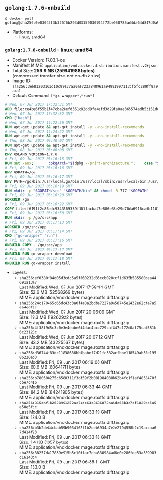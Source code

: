 ## `golang:1.7.6-onbuild`

```console
$ docker pull golang@sha256:0e03046f3b32576b293d03159030794f72be950785ad4da64d847d0a99a1e2e5
```

-	Platforms:
	-	linux; amd64

### `golang:1.7.6-onbuild` - linux; amd64

-	Docker Version: 17.03.1-ce
-	Manifest MIME: `application/vnd.docker.distribution.manifest.v2+json`
-	Total Size: **259.9 MB (259941988 bytes)**  
	(compressed transfer size, not on-disk size)
-	Image ID: `sha256:3eb81203161d10c99237aa0a6723a840961a94991997113cf5fc289ff9a9aea1`
-	Default Command: `["go-wrapper","run"]`

```dockerfile
# Wed, 07 Jun 2017 17:32:31 GMT
ADD file:ce4be6f55b1f47cba28efd351c82dd9fa4efd3d29fa0ae365574adb52151dda1 in / 
# Wed, 07 Jun 2017 17:32:32 GMT
CMD ["bash"]
# Wed, 07 Jun 2017 19:22:56 GMT
RUN apt-get update && apt-get install -y --no-install-recommends 		ca-certificates 		curl 		wget 	&& rm -rf /var/lib/apt/lists/*
# Wed, 07 Jun 2017 19:24:22 GMT
RUN apt-get update && apt-get install -y --no-install-recommends 		bzr 		git 		mercurial 		openssh-client 		subversion 				procps 	&& rm -rf /var/lib/apt/lists/*
# Thu, 08 Jun 2017 05:40:07 GMT
RUN apt-get update && apt-get install -y --no-install-recommends 		g++ 		gcc 		libc6-dev 		make 		pkg-config 	&& rm -rf /var/lib/apt/lists/*
# Thu, 08 Jun 2017 05:40:08 GMT
ENV GOLANG_VERSION=1.7.6
# Fri, 09 Jun 2017 06:16:15 GMT
RUN set -eux; 		dpkgArch="$(dpkg --print-architecture)"; 	case "${dpkgArch##*-}" in 		amd64) goRelArch='linux-amd64'; goRelSha256='ad5808bf42b014c22dd7646458f631385003049ded0bb6af2efc7f1f79fa29ea' ;; 		armhf) goRelArch='linux-armv6l'; goRelSha256='fc5c40fb1f76d0978504b94cd06b5ea6e0e216ba1d494060d081e022540900f8' ;; 		i386) goRelArch='linux-386'; goRelSha256='99f79d4e0f966f492794963ecbf4b08c16a9a268f2c09053a5ce10b343ee4082' ;; 		ppc64el) goRelArch='linux-ppc64le'; goRelSha256='8b5b602958396f165a3547a1308ab91ae3f2ad8ecb56063571a37aadc2df2332' ;; 		s390x) goRelArch='linux-s390x'; goRelSha256='d692643d1ac4f4dea8fb6d949ffa750e974e63ff0ee6ca2a7c38fc7c90da8b5b' ;; 		*) goRelArch='src'; goRelSha256='1a67a4e688673fdff7ba41e73482b0e59ac5bd0f7acf703bc6d50cc775c5baba'; 			echo >&2; echo >&2 "warning: current architecture ($dpkgArch) does not have a corresponding Go binary release; will be building from source"; echo >&2 ;; 	esac; 		url="https://golang.org/dl/go${GOLANG_VERSION}.${goRelArch}.tar.gz"; 	wget -O go.tgz "$url"; 	echo "${goRelSha256} *go.tgz" | sha256sum -c -; 	tar -C /usr/local -xzf go.tgz; 	rm go.tgz; 		if [ "$goRelArch" = 'src' ]; then 		echo >&2; 		echo >&2 'error: UNIMPLEMENTED'; 		echo >&2 'TODO install golang-any from jessie-backports for GOROOT_BOOTSTRAP (and uninstall after build)'; 		echo >&2; 		exit 1; 	fi; 		export PATH="/usr/local/go/bin:$PATH"; 	go version
# Fri, 09 Jun 2017 06:16:16 GMT
ENV GOPATH=/go
# Fri, 09 Jun 2017 06:16:17 GMT
ENV PATH=/go/bin:/usr/local/go/bin:/usr/local/sbin:/usr/local/bin:/usr/sbin:/usr/bin:/sbin:/bin
# Fri, 09 Jun 2017 06:16:19 GMT
RUN mkdir -p "$GOPATH/src" "$GOPATH/bin" && chmod -R 777 "$GOPATH"
# Fri, 09 Jun 2017 06:16:20 GMT
WORKDIR /go
# Fri, 09 Jun 2017 06:16:22 GMT
COPY file:f6191f2c86edc9343569339f101facba47e886e33e29d70da6916ca6b1101a53 in /usr/local/bin/ 
# Fri, 09 Jun 2017 06:16:50 GMT
RUN mkdir -p /go/src/app
# Fri, 09 Jun 2017 06:17:13 GMT
WORKDIR /go/src/app
# Fri, 09 Jun 2017 06:17:14 GMT
CMD ["go-wrapper" "run"]
# Fri, 09 Jun 2017 06:17:16 GMT
ONBUILD COPY . /go/src/app
# Fri, 09 Jun 2017 06:17:17 GMT
ONBUILD RUN go-wrapper download
# Fri, 09 Jun 2017 06:17:18 GMT
ONBUILD RUN go-wrapper install
```

-	Layers:
	-	`sha256:ef0380f84d05d3cdc5a5f660232d35ccb020ccf1d635b585580dea44691a13a7`  
		Last Modified: Wed, 07 Jun 2017 17:58:44 GMT  
		Size: 52.6 MB (52568269 bytes)  
		MIME: application/vnd.docker.image.rootfs.diff.tar.gzip
	-	`sha256:24c170465c65dc43c3a0f4a0a2bdba7227a9a58745e2432e62cfa7a5ea4edf2c`  
		Last Modified: Wed, 07 Jun 2017 20:06:09 GMT  
		Size: 19.3 MB (19262922 bytes)  
		MIME: application/vnd.docker.image.rootfs.diff.tar.gzip
	-	`sha256:4f38f9d5c3c0e3e4eabe6d4dac4bcc729caf847c172d0af75caf581b6c23120c`  
		Last Modified: Wed, 07 Jun 2017 20:07:12 GMT  
		Size: 43.2 MB (43225567 bytes)  
		MIME: application/vnd.docker.image.rootfs.diff.tar.gzip
	-	`sha256:d36744f83dc11838636bb9babef7d21fc382acfbbe118549ab50e19586220eb3`  
		Last Modified: Fri, 09 Jun 2017 06:19:06 GMT  
		Size: 60.6 MB (60641711 bytes)  
		MIME: application/vnd.docker.image.rootfs.diff.tar.gzip
	-	`sha256:b780508275c6580311f3dd59f2b081984088b62b4fc1f1af4858470fcbe7c416`  
		Last Modified: Fri, 09 Jun 2017 06:33:44 GMT  
		Size: 84.2 MB (84241905 bytes)  
		MIME: application/vnd.docker.image.rootfs.diff.tar.gzip
	-	`sha256:815daf1b2628991252ac7adc63c8686072aa5dc63b3e7cf18204e5a5e50e5fcc`  
		Last Modified: Fri, 09 Jun 2017 06:33:19 GMT  
		Size: 124.0 B  
		MIME: application/vnd.docker.image.rootfs.diff.tar.gzip
	-	`sha256:b3b2de84cbab59b9034167f1b2ceb5934a7e2e2794558b2c19accaa67d414f23`  
		Last Modified: Fri, 09 Jun 2017 06:33:18 GMT  
		Size: 1.4 KB (1357 bytes)  
		MIME: application/vnd.docker.image.rootfs.diff.tar.gzip
	-	`sha256:88257da17839e915b5c103fac7cba630984ad6e0c286fee53a539983c16143c4`  
		Last Modified: Fri, 09 Jun 2017 06:35:11 GMT  
		Size: 133.0 B  
		MIME: application/vnd.docker.image.rootfs.diff.tar.gzip

